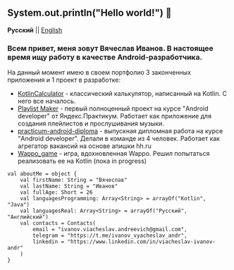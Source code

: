 ## System.out.println("Hello world!") 👋
**Русский** || [English](https://github.com/CNJerry-IvanovVyacheslav/CNJerry-IvanovVyacheslav/blob/main/README(EN).md)

### Всем привет, меня зовут Вячеслав Иванов. В настоящее время ищу работу в качестве Android-разработчика.

На данный момент имею в своем портфолио 3 законченных приложения и 1 проект в разработке:
- [KotlinCalculator](https://github.com/CNJerry-IvanovVyacheslav/KotlinCalculator) - классический калькулятор, написанный на Kotlin. С него все началось.
- [Playlist Maker](https://github.com/CNJerry-IvanovVyacheslav/Playlist_Maker) - первый полноценный проект на курсе "Android developer" от Яндекс.Практикум. Работает как приложение для создания плейлистов и прослушивания музыки.
- [practicum-android-diploma](https://github.com/CNJerry-IvanovVyacheslav/practicum-android-diploma) - выпускная дипломная работа на курсе "Android developer". Делали в команде из 4 человек. Работает как агрегатор вакансий на основе апишки hh.ru
- [Wappo_game](https://github.com/CNJerry-IvanovVyacheslav/Wappo_game) - игра, вдохновленная Wappo. Решил попытаться реализовать ее на Kotlin (пока in progress)

```
val aboutMe = object {
	val firstName: String = "Вячеслав"
	val lastName: String = "Иванов"
	val fullAge: Short = 26
	val languagesProgramming: Array<String> = arrayOf("Kotlin", "Java")
	val languagesReal: Array<String> = arrayOf("Русский", "Английский")
	val contacts = Contacts(
		email = "ivanov.viacheslav.andreevich@gmail.com",
		telegram = "https://t.me/ivanov_vyacheslav_andr",
		linkedin = "https://www.linkedin.com/in/viacheslav-ivanov-andr"
	)
}
```

